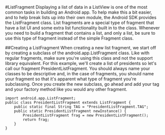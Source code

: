 #ListFragment
Displaying a list of data in a ListView is one of the most common tasks in building an Android app. To help make this a bit easier, and to help break lists up into their own module, the Android SDK provides the ListFragment class. List fragments are a special type of fragment that have a list UI and some extra list functionality built in to the class. Whenever you need to build a fragment that contains a list, and only a list, be sure to use this type of fragment instead of the simple Fragment class.

##Creating a ListFragment
When creating a new list fragment, we start off by creating a subclass of the android.app.ListFragment class. Like with regular fragments, make sure you're using this class and not the support library equivalent. For this example, we'll create a list of presidents so let's call our fragment PresidentListFragment. You should always name your classes to be descriptive and, in the case of fragments, you should name your fragment so that it's apparent what type of fragment you're subclassing. Once you create the new subclass, go ahead and add your tag and your factory method like you would any other fragment.

```
import android.app.ListFragment;
public class PresidentListFragment extends ListFragment {
	public static final String TAG = "PresidentListFragment.TAG";
	public static PresidentListFragment newInstance() {
		PresidentListFragment frag = new PresidentListFragment();
		return frag;
	}
}
```

